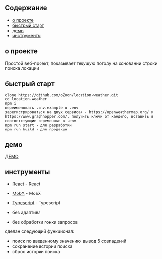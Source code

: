 ## Содержание

- [о проекте](#about)
- [быстрый старт](#getting_started)
- [демо](#usage)
- [инструменты](#built_using)

## о проекте <a name = "about"></a>

Простой веб-проект, показывает текущую погоду на основании строки поиска локации

## быстрый старт <a name = "getting_started"></a>

```
clone https://github.com/oZoon/location-weather.git
cd location-weather
npm i
переименовать .env.example в .env
зарегистрироваться на двух сервисах - https://openweathermap.org/ и https://www.graphhopper.com/, получить ключи от каждого, вставить в соответстующие переменные в .env
npm run start - для разработки
npm run build - для продакшн

```

## демо <a name="usage"></a>

<a href="http://on-cherry.ru/test-tasks/location-weather/">ДЕМО</a>

## инструменты <a name = "built_using"></a>

- [React](https://ru.react.js.org/) - React
- [MobX](https://mobx.js.org/README.html) - MobX
- [Typescript](https://www.typescriptlang.org/docs/) - Typescript

- без адаптива
- без обработки гонки запросов

сделан следующий функционал:
- поиск по введенному значению, вывод 5 совпадений
- сохранение истории поиска
- сброс истории поиска
